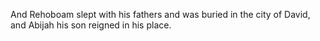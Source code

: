 And Rehoboam slept with his fathers and was buried in the city of David, and Abijah his son reigned in his place.
